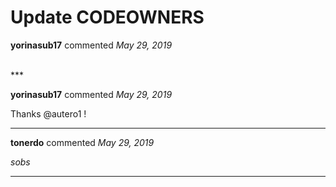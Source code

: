# Update CODEOWNERS

**yorinasub17** commented *May 29, 2019*


<br />
***


**yorinasub17** commented *May 29, 2019*

Thanks @autero1 !
***

**tonerdo** commented *May 29, 2019*

*sobs*
***

